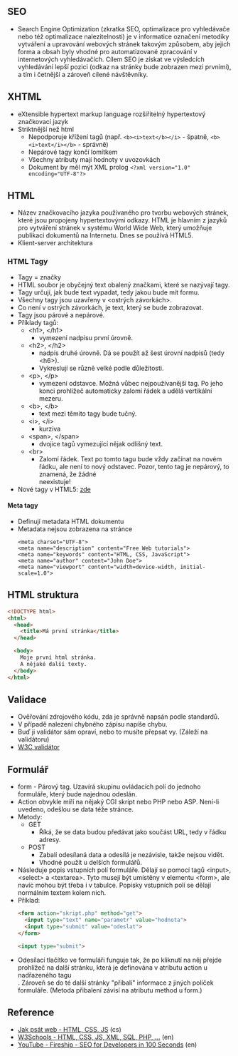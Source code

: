 ## SEO
- Search Engine Optimization (zkratka SEO, optimalizace pro vyhledávače nebo též optimalizace nalezitelnosti) je v informatice označení metodiky vytváření a upravování webových stránek takovým způsobem, aby jejich forma a obsah byly vhodné pro automatizované zpracování v internetových vyhledávačích. Cílem SEO je získat ve výsledcích vyhledávání lepší pozici (odkaz na stránky bude zobrazen mezi prvními), a tím i četnější a zároveň cílené návštěvníky.

## XHTML
* eXtensible hypertext markup language rozšiřitelný hypertextový značkovací jazyk
* Striktnější než html
	* Nepodporuje křížení tagů (např. `<b><i>text</b></i>` - špatně, `<b><i>text</i></b>` - správně)
	* Nepárové tagy končí lomítkem
	* Všechny atributy mají hodnoty v uvozovkách
	* Dokument by měl mýt XML prolog `<?xml version="1.0" encoding="UTF-8"?>`

## HTML
-	Název značkovacího jazyka používaného pro tvorbu webových stránek, které jsou propojeny hypertextovými odkazy. HTML je hlavním z jazyků pro vytváření stránek v systému World Wide Web, který umožňuje publikaci dokumentů na Internetu. Dnes se používá HTML5.
-	Klient-server architektura


### HTML Tagy
- Tagy = značky
- HTML soubor je obyčejný text obalený značkami, které se nazývají tagy.
- Tagy určují, jak bude text vypadat, tedy jakou bude mít formu.
- Všechny tagy jsou uzavřeny v <ostrých závorkách>.
- Co není v ostrých závorkách, je text, který se bude zobrazovat.
- Tagy jsou párové a nepárové.
- Příklady tagů:
  	- \<h1>, \</h1>
      - vymezení nadpisu první úrovně.
  	- \<h2>, \</h2>
      - nadpis druhé úrovně. Dá se použít až šest úrovní nadpisů (tedy \<h6>).
      - Vykreslují se různě velké podle důležitosti.
  	- \<p>, \</p>
      - vymezení odstavce. Možná vůbec nejpoužívanější tag. Po jeho konci prohlížeč automaticky zalomí řádek a udělá vertikální mezeru.
  	- \<b>, \</b>
      - text mezi těmito tagy bude tučný.
  	- \<i>, \</i>
      - kurzíva
  	- \<span>, \</span>
      - dvojice tagů vymezující nějak odlišný text.
  	- \<br>
      - Zalomí řádek. Text po tomto tagu bude vždy začínat na novém řádku, ale není to nový odstavec. Pozor, tento tag je nepárový, to znamená, že žádné </br> neexistuje!
- Nové tagy v HTML5: [zde](https://www.tutorialspoint.com/html5/html5_new_tags.htm)

#### Meta tagy
- Definují metadata HTML dokumentu
- Metadata nejsou zobrazena na stránce
  ```
  <meta charset="UTF-8">
  <meta name="description" content="Free Web tutorials">
  <meta name="keywords" content="HTML, CSS, JavaScript">
  <meta name="author" content="John Doe">
  <meta name="viewport" content="width=device-width, initial-scale=1.0">
  ```

## HTML struktura
```HTML
<!DOCTYPE html>
<html>
  <head>
    <title>Má první stránka</title>
  </head>

  <body>
    Moje první html stránka.
    A nějaké další texty.
  </body>
</html>
```

## Validace
- Ověřování zdrojového kódu, zda je správně napsán podle standardů.
- V případě nalezení chybného zápisu napíše chybu.
- Buď ji validátor sám opraví, nebo to musíte přepsat vy. (Záleží na validátoru)
- [W3C validátor](https://validator.w3.org/)

## Formulář
- form - Párový tag. Uzavírá skupinu ovládacích polí do jednoho formuláře, který bude najednou odeslán.
- Action obvykle míří na nějaký CGI skript nebo PHP nebo ASP. Není-li uvedeno, odešlou se data téže stránce.
- Metody:
  - GET
    - Říká, že se data budou předávat jako součást URL, tedy v řádku adresy.
  - POST
    - Zabalí odesílaná data a odesílá je nezávisle, takže nejsou vidět.
    - Vhodné použít u delších formulářů.
- Následuje popis vstupních polí formuláře. Dělají se pomocí tagů \<input>, \<select> a \<textarea>. Tyto musejí být umístěny v elementu \<form>, ale navíc mohou být třeba i v tabulce. Popisky vstupních polí se dělají normálním textem kolem nich.
- Příklad:
  ```HTML
  <form action="skript.php" method="get">
    <input type="text" name="parametr" value="hodnota">
    <input type="submit" value="odeslat">
  </form>

  <input type="submit">
  ```
- Odesílací tlačítko ve formuláři funguje tak, že po kliknutí na něj přejde prohlížeč na další stránku, která je definována v atributu action u nadřazeného tagu <form>. Zároveň se do té další stránky "přibalí" informace z jiných políček formuláře. (Metoda přibalení závisí na atributu method u form.)

## Reference
* [Jak psát web - HTML, CSS, JS](https://www.jakpsatweb.cz/) (cs)
* [W3Schools - HTML, CSS, JS, XML, SQL, PHP, ...](https://www.w3schools.com/) (en)
* [YouTube - Fireship - SEO for Developers in 100 Seconds](https://youtu.be/-B58GgsehKQ) (en)
